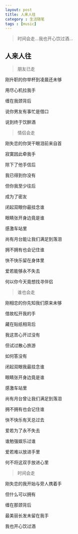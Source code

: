```yaml
---
layout: post
title: 人来人往
category : 生活随笔
tags : [music]
---
```


>时间会走...我也开心饮过酒...



## 人来人往

>朋友已走

刚升职的你举杯到凌晨还未够

用尽心机拉我手

缠在我颈背后

说你男友有事忙是借口

说到终于饮醉酒

>情侣会走

刚失恋的你哭干眼泪前来自首

寂寞因此牵我手

除下了他手信后

我已得到你没有

但你我至少往后

成为了密友

闭起双眼你最挂念谁

眼睛张开身边竟是谁

感激车站里

尚有月台能让我们满足到落泪

拥不拥有也会记住谁

快不快乐留在身体里

爱若能够永不失去

何以你今天竟想找寻伴侣

>谁也会走

刚相恋的你先知我们原来未够

借故松开我的手

藏在贴纸相背后

我这苦心开过没有

但试过散心旅游

如何答没有

闭起双眼我最挂念谁

眼睛张开身边竟是谁

感激车站里

尚有月台曾让我们满足到落泪

拥不拥有也会记住谁

快不快乐有天总过去

爱若为了永不失去

谁勉强娱乐过谁

爱若难以放进手里

何不将这双手放进心里

>时间会走

刚失恋的我开始与旁人携着手

但什么可以拥有

缠在那颈背后

最美丽长发未留在我手

我也开心饮过酒
